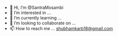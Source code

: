 - 👋 Hi, I’m @SantraMosambi
- 👀 I’m interested in ...
- 🌱 I’m currently learning ...
- 💞️ I’m looking to collaborate on ...
- 📫 How to reach me ... shubhamkarb18@gmail.com

<!---
SantraMosambi/SantraMosambi is a ✨ special ✨ repository because its `README.md` (this file) appears on your GitHub profile.
You can click the Preview link to take a look at your changes.
--->
